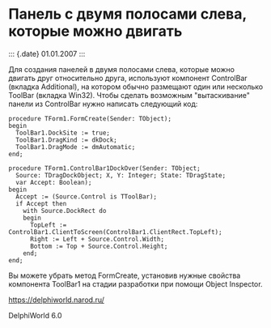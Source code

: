 Панель с двумя полосами слева, которые можно двигать
====================================================

::: {.date}
01.01.2007
:::

Для создания панелей в двумя полосами слева, которые можно двигать друг
относительно друга, используют компонент ControlBar (вкладка
Additional), на котором обычно размещают один или несколько ToolBar
(вкладка Win32). Чтобы сделать возможным \"вытаскивание\" панели из
ControlBar нужно написать следующий код:

    procedure TForm1.FormCreate(Sender: TObject);
    begin
      ToolBar1.DockSite := true;
      ToolBar1.DragKind := dkDock;
      ToolBar1.DragMode := dmAutomatic;
    end;
     
    procedure TForm1.ControlBar1DockOver(Sender: TObject;
      Source: TDragDockObject; X, Y: Integer; State: TDragState;
      var Accept: Boolean);
    begin
      Accept := (Source.Control is TToolBar);
      if Accept then
        with Source.DockRect do
        begin
          TopLeft := ControlBar1.ClientToScreen(ControlBar1.ClientRect.TopLeft);
          Right := Left + Source.Control.Width;
          Bottom := Top + Source.Control.Height;
        end;
    end;

Вы можете убрать метод FormCreate, установив нужные свойства компонента
ToolBar1 на стадии разработки при помощи Object Inspector.

<https://delphiworld.narod.ru/>

DelphiWorld 6.0
